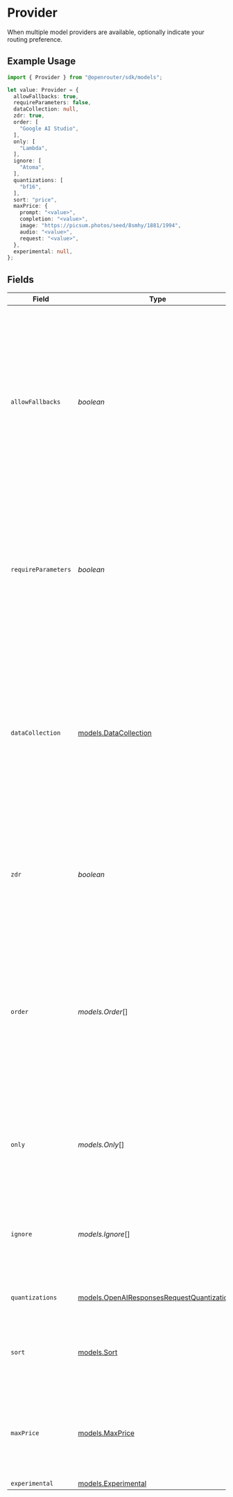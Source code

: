 # Provider

When multiple model providers are available, optionally indicate your routing preference.

## Example Usage

```typescript
import { Provider } from "@openrouter/sdk/models";

let value: Provider = {
  allowFallbacks: true,
  requireParameters: false,
  dataCollection: null,
  zdr: true,
  order: [
    "Google AI Studio",
  ],
  only: [
    "Lambda",
  ],
  ignore: [
    "Atoma",
  ],
  quantizations: [
    "bf16",
  ],
  sort: "price",
  maxPrice: {
    prompt: "<value>",
    completion: "<value>",
    image: "https://picsum.photos/seed/8smhy/1881/1994",
    audio: "<value>",
    request: "<value>",
  },
  experimental: null,
};
```

## Fields

| Field                                                                                                                                                                                                                                                                                | Type                                                                                                                                                                                                                                                                                 | Required                                                                                                                                                                                                                                                                             | Description                                                                                                                                                                                                                                                                          | Example                                                                                                                                                                                                                                                                              |
| ------------------------------------------------------------------------------------------------------------------------------------------------------------------------------------------------------------------------------------------------------------------------------------ | ------------------------------------------------------------------------------------------------------------------------------------------------------------------------------------------------------------------------------------------------------------------------------------ | ------------------------------------------------------------------------------------------------------------------------------------------------------------------------------------------------------------------------------------------------------------------------------------ | ------------------------------------------------------------------------------------------------------------------------------------------------------------------------------------------------------------------------------------------------------------------------------------ | ------------------------------------------------------------------------------------------------------------------------------------------------------------------------------------------------------------------------------------------------------------------------------------ |
| `allowFallbacks`                                                                                                                                                                                                                                                                     | *boolean*                                                                                                                                                                                                                                                                            | :heavy_minus_sign:                                                                                                                                                                                                                                                                   | Whether to allow backup providers to serve requests<br/>- true: (default) when the primary provider (or your custom providers in "order") is unavailable, use the next best provider.<br/>- false: use only the primary/custom provider, and return the upstream error if it's unavailable.<br/> |                                                                                                                                                                                                                                                                                      |
| `requireParameters`                                                                                                                                                                                                                                                                  | *boolean*                                                                                                                                                                                                                                                                            | :heavy_minus_sign:                                                                                                                                                                                                                                                                   | Whether to filter providers to only those that support the parameters you've provided. If this setting is omitted or set to false, then providers will receive only the parameters they support, and ignore the rest.                                                                |                                                                                                                                                                                                                                                                                      |
| `dataCollection`                                                                                                                                                                                                                                                                     | [models.DataCollection](../models/datacollection.md)                                                                                                                                                                                                                                 | :heavy_minus_sign:                                                                                                                                                                                                                                                                   | Data collection setting. If no available model provider meets the requirement, your request will return an error.<br/>- allow: (default) allow providers which store user data non-transiently and may train on it<br/>- deny: use only providers which do not collect user data.<br/> |                                                                                                                                                                                                                                                                                      |
| `zdr`                                                                                                                                                                                                                                                                                | *boolean*                                                                                                                                                                                                                                                                            | :heavy_minus_sign:                                                                                                                                                                                                                                                                   | Whether to restrict routing to only ZDR (Zero Data Retention) endpoints. When true, only endpoints that do not retain prompts will be used.                                                                                                                                          | true                                                                                                                                                                                                                                                                                 |
| `order`                                                                                                                                                                                                                                                                              | *models.Order*[]                                                                                                                                                                                                                                                                     | :heavy_minus_sign:                                                                                                                                                                                                                                                                   | An ordered list of provider slugs. The router will attempt to use the first provider in the subset of this list that supports your requested model, and fall back to the next if it is unavailable. If no providers are available, the request will fail with an error message.      |                                                                                                                                                                                                                                                                                      |
| `only`                                                                                                                                                                                                                                                                               | *models.Only*[]                                                                                                                                                                                                                                                                      | :heavy_minus_sign:                                                                                                                                                                                                                                                                   | List of provider slugs to allow. If provided, this list is merged with your account-wide allowed provider settings for this request.                                                                                                                                                 |                                                                                                                                                                                                                                                                                      |
| `ignore`                                                                                                                                                                                                                                                                             | *models.Ignore*[]                                                                                                                                                                                                                                                                    | :heavy_minus_sign:                                                                                                                                                                                                                                                                   | List of provider slugs to ignore. If provided, this list is merged with your account-wide ignored provider settings for this request.                                                                                                                                                |                                                                                                                                                                                                                                                                                      |
| `quantizations`                                                                                                                                                                                                                                                                      | [models.OpenAIResponsesRequestQuantization](../models/openairesponsesrequestquantization.md)[]                                                                                                                                                                                       | :heavy_minus_sign:                                                                                                                                                                                                                                                                   | A list of quantization levels to filter the provider by.                                                                                                                                                                                                                             |                                                                                                                                                                                                                                                                                      |
| `sort`                                                                                                                                                                                                                                                                               | [models.Sort](../models/sort.md)                                                                                                                                                                                                                                                     | :heavy_minus_sign:                                                                                                                                                                                                                                                                   | The sorting strategy to use for this request, if "order" is not specified. When set, no load balancing is performed.                                                                                                                                                                 |                                                                                                                                                                                                                                                                                      |
| `maxPrice`                                                                                                                                                                                                                                                                           | [models.MaxPrice](../models/maxprice.md)                                                                                                                                                                                                                                             | :heavy_minus_sign:                                                                                                                                                                                                                                                                   | The object specifying the maximum price you want to pay for this request. USD price per million tokens, for prompt and completion.                                                                                                                                                   |                                                                                                                                                                                                                                                                                      |
| `experimental`                                                                                                                                                                                                                                                                       | [models.Experimental](../models/experimental.md)                                                                                                                                                                                                                                     | :heavy_minus_sign:                                                                                                                                                                                                                                                                   | N/A                                                                                                                                                                                                                                                                                  |                                                                                                                                                                                                                                                                                      |